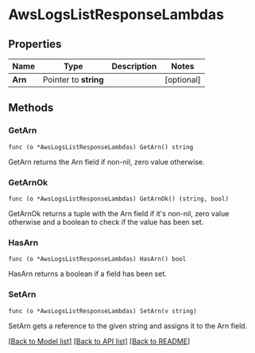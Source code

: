 # AwsLogsListResponseLambdas

## Properties

Name | Type | Description | Notes
------------ | ------------- | ------------- | -------------
**Arn** | Pointer to **string** |  | [optional] 

## Methods

### GetArn

`func (o *AwsLogsListResponseLambdas) GetArn() string`

GetArn returns the Arn field if non-nil, zero value otherwise.

### GetArnOk

`func (o *AwsLogsListResponseLambdas) GetArnOk() (string, bool)`

GetArnOk returns a tuple with the Arn field if it's non-nil, zero value otherwise
and a boolean to check if the value has been set.

### HasArn

`func (o *AwsLogsListResponseLambdas) HasArn() bool`

HasArn returns a boolean if a field has been set.

### SetArn

`func (o *AwsLogsListResponseLambdas) SetArn(v string)`

SetArn gets a reference to the given string and assigns it to the Arn field.


[[Back to Model list]](../README.md#documentation-for-models) [[Back to API list]](../README.md#documentation-for-api-endpoints) [[Back to README]](../README.md)


